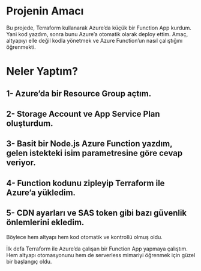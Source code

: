 # Projenin Amacı
Bu projede, Terraform kullanarak Azure’da küçük bir Function App kurdum. Yani kod yazdım, sonra bunu Azure’a otomatik olarak deploy ettim. 
Amaç, altyapıyı elle değil kodla yönetmek ve Azure Function’un nasıl çalıştığını öğrenmekti.

# Neler Yaptım?

## 1- Azure’da bir Resource Group açtım.

## 2- Storage Account ve App Service Plan oluşturdum.

## 3- Basit bir Node.js Azure Function yazdım, gelen istekteki isim parametresine göre cevap veriyor.

## 4- Function kodunu zipleyip Terraform ile Azure’a yükledim.

## 5- CDN ayarları ve SAS token gibi bazı güvenlik önlemlerini ekledim.

Böylece hem altyapı hem kod otomatik ve kontrollü olmuş oldu.

İlk defa Terraform ile Azure’da çalışan bir Function App yapmaya çalıştım. Hem altyapı otomasyonunu hem de serverless mimariyi öğrenmek için güzel bir başlangıç oldu.
